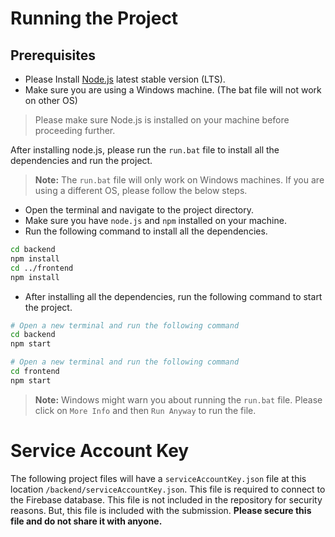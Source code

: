 # Running the Project

## Prerequisites

-   Please Install [Node.js](https://nodejs.org/en/) latest stable version (LTS).
-   Make sure you are using a Windows machine. (The bat file will not work on other OS)

> Please make sure Node.js is installed on your machine before proceeding further.

After installing node.js, please run the `run.bat` file to install all the dependencies and run the project.

> **Note:** The `run.bat` file will only work on Windows machines. If you are using a different OS, please follow the below steps.

-   Open the terminal and navigate to the project directory.
-   Make sure you have `node.js` and `npm` installed on your machine.
-   Run the following command to install all the dependencies.

```bash
cd backend
npm install
cd ../frontend
npm install
```

-   After installing all the dependencies, run the following command to start the project.

```bash
# Open a new terminal and run the following command
cd backend
npm start

# Open a new terminal and run the following command
cd frontend
npm start
```

> **Note:** Windows might warn you about running the `run.bat` file. Please click on `More Info` and then `Run Anyway` to run the file.

# Service Account Key

The following project files will have a `serviceAccountKey.json` file at this location `/backend/serviceAccountKey.json`. This file is required to connect to the Firebase database. This file is not included in the repository for security reasons.
But, this file is included with the submission. **Please secure this file and do not share it with anyone.**
